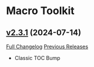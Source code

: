 # Macro Toolkit

## [v2.3.1](https://github.com/NumyAddon/MacroToolkit/tree/v2.3.1) (2024-07-14)
[Full Changelog](https://github.com/NumyAddon/MacroToolkit/compare/v2.3.0...v2.3.1) [Previous Releases](https://github.com/NumyAddon/MacroToolkit/releases)

- Classic TOC Bump  
